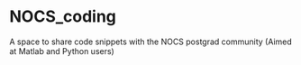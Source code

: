 # NOCS_coding
A space to share code snippets with the NOCS postgrad community (Aimed at Matlab and Python users)
